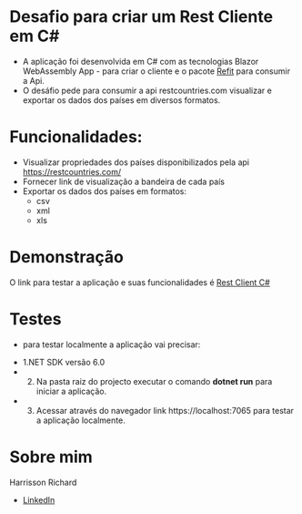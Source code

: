 #  Desafio para criar um Rest Cliente em C#
* A aplicação foi desenvolvida em C# com as tecnologias Blazor WebAssembly App - para criar o cliente e o pacote <a href="https://github.com/reactiveui/refit">Refit</a> para consumir a Api.
* O desáfio pede para consumir a api <a herf="https://restcountries.com/">restcountries.com</a>  visualizar e exportar os dados dos países em diversos formatos.

# Funcionalidades:
* Visualizar propriedades dos países disponibilizados pela api <a herf="https://restcountries.com/">https://restcountries.com/</a>
* Fornecer link de visualização a bandeira de cada país
* Exportar os dados dos países em formatos:
    - csv
    - xml
    - xls

# Demonstração
O link para testar a aplicação e suas funcionalidades é <a href="https://rest-countries-c-sharp.netlify.app/">Rest Client C#</a>  

# Testes
- para testar localmente a aplicação vai precisar:
* 1.NET SDK versão 6.0
* 2. Na pasta raiz do projecto executar o comando <b>dotnet run</b> para iniciar a aplicação.
* 3. Acessar através do navegador link <a herf="https://localhost:7065"> https://localhost:7065 </a> para testar a aplicação localmente.

# Sobre mim
Harrisson Richard
- <a href="https://www.linkedin.com/in/harrisson-richard/">LinkedIn</a>

